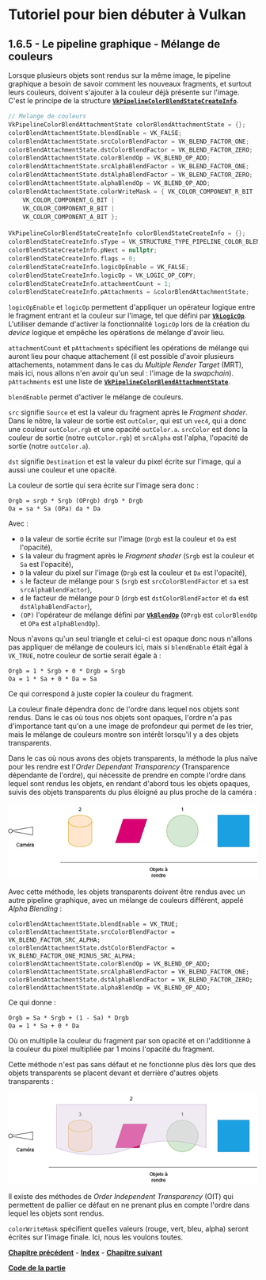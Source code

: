 # Tutoriel pour bien débuter à Vulkan
## 1.6.5 - Le pipeline graphique - Mélange de couleurs

Lorsque plusieurs objets sont rendus sur la même image, le pipeline graphique a besoin de savoir comment les nouveaux fragments, et surtout leurs couleurs, doivent s'ajouter à la couleur déjà présente sur l'image. C'est le principe de la structure [**``VkPipelineColorBlendStateCreateInfo``**](https://registry.khronos.org/vulkan/specs/1.3-extensions/man/html/VkPipelineColorBlendStateCreateInfo.html).

```CPP
// Melange de couleurs
VkPipelineColorBlendAttachmentState colorBlendAttachmentState = {};
colorBlendAttachmentState.blendEnable = VK_FALSE;
colorBlendAttachmentState.srcColorBlendFactor = VK_BLEND_FACTOR_ONE;
colorBlendAttachmentState.dstColorBlendFactor = VK_BLEND_FACTOR_ZERO;
colorBlendAttachmentState.colorBlendOp = VK_BLEND_OP_ADD;
colorBlendAttachmentState.srcAlphaBlendFactor = VK_BLEND_FACTOR_ONE;
colorBlendAttachmentState.dstAlphaBlendFactor = VK_BLEND_FACTOR_ZERO;
colorBlendAttachmentState.alphaBlendOp = VK_BLEND_OP_ADD;
colorBlendAttachmentState.colorWriteMask = { VK_COLOR_COMPONENT_R_BIT |
	VK_COLOR_COMPONENT_G_BIT |
	VK_COLOR_COMPONENT_B_BIT |
	VK_COLOR_COMPONENT_A_BIT };

VkPipelineColorBlendStateCreateInfo colorBlendStateCreateInfo = {};
colorBlendStateCreateInfo.sType = VK_STRUCTURE_TYPE_PIPELINE_COLOR_BLEND_STATE_CREATE_INFO;
colorBlendStateCreateInfo.pNext = nullptr;
colorBlendStateCreateInfo.flags = 0;
colorBlendStateCreateInfo.logicOpEnable = VK_FALSE;
colorBlendStateCreateInfo.logicOp = VK_LOGIC_OP_COPY;
colorBlendStateCreateInfo.attachmentCount = 1;
colorBlendStateCreateInfo.pAttachments = &colorBlendAttachmentState;
```

``logicOpEnable`` et ``logicOp`` permettent d'appliquer un opérateur logique entre le fragment entrant et la couleur sur l'image, tel que défini par [**``VkLogicOp``**](https://registry.khronos.org/vulkan/specs/1.3-extensions/man/html/VkLogicOp.html). L'utiliser demande d'activer la fonctionnalité ``logicOp`` lors de la création du *device* logique et empêche les opérations de mélange d'avoir lieu.

``attachmentCount`` et ``pAttachments`` spécifient les opérations de mélange qui auront lieu pour chaque attachement (il est possible d'avoir plusieurs attachements, notamment dans le cas du *Multiple Render Target* (MRT), mais ici, nous allons n'en avoir qu'un seul : l'image de la *swapchain*). ``pAttachments`` est une liste de [**``VkPipelineColorBlendAttachmentState``**](https://registry.khronos.org/vulkan/specs/1.3-extensions/man/html/VkPipelineColorBlendAttachmentState.html).

``blendEnable`` permet d'activer le mélange de couleurs.

``src`` signifie ``Source`` et est la valeur du fragment après le *Fragment shader*. Dans le nôtre, la valeur de sortie est ``outColor``, qui est un ``vec4``, qui a donc une couleur ``outColor.rgb`` et une opacité ``outColor.a``. ``srcColor`` est donc la couleur de sortie (notre ``outColor.rgb``) et ``srcAlpha`` est l'alpha, l'opacité de sortie (notre ``outColor.a``).

``dst`` signifie ``Destination`` et est la valeur du pixel écrite sur l'image, qui a aussi une couleur et une opacité.

La couleur de sortie qui sera écrite sur l'image sera donc :

```
Orgb = srgb * Srgb (OPrgb) drgb * Drgb
Oa = sa * Sa (OPa) da * Da
```

Avec :
- ``O`` la valeur de sortie écrite sur l'image (``Orgb`` est la couleur et ``Oa`` est l'opacité),
- ``S`` la valeur du fragment après le *Fragment shader* (``Srgb`` est la couleur et ``Sa`` est l'opacité),
- ``D`` la valeur du pixel sur l'image (``Drgb`` est la couleur et ``Da`` est l'opacité),
- ``s`` le facteur de mélange pour ``S`` (``srgb`` est ``srcColorBlendFactor`` et ``sa`` est ``srcAlphaBlendFactor``),
- ``d`` le facteur de mélange pour ``D`` (``drgb`` est ``dstColorBlendFactor`` et ``da`` est ``dstAlphaBlendFactor``),
- ``(OP)`` l'opérateur de mélange défini par [**``VkBlendOp``**](https://registry.khronos.org/vulkan/specs/1.3-extensions/man/html/VkBlendOp.html) (``OPrgb`` est ``colorBlendOp`` et ``OPa`` est ``alphaBlendOp``).

Nous n'avons qu'un seul triangle et celui-ci est opaque donc nous n'allons pas appliquer de mélange de couleurs ici, mais si ``blendEnable`` était égal à ``VK_TRUE``, notre couleur de sortie serait égale à :

```
Orgb = 1 * Srgb + 0 * Drgb = Srgb
Oa = 1 * Sa + 0 * Da = Sa
```

Ce qui correspond à juste copier la couleur du fragment.

La couleur finale dépendra donc de l'ordre dans lequel nos objets sont rendus. Dans le cas où tous nos objets sont opaques, l'ordre n'a pas d'importance tant qu'on a une image de profondeur qui permet de les trier, mais le mélange de couleurs montre son intérêt lorsqu'il y a des objets transparents.

Dans le cas où nous avons des objets transparents, la méthode la plus naïve pour les rendre est l'*Order Dependant Transparency* (Transparence dépendante de l'ordre), qui nécessite de prendre en compte l'ordre dans lequel sont rendus les objets, en rendant d'abord tous les objets opaques, suivis des objets transparents du plus éloigné au plus proche de la caméra :

![Transparence dépendante de l'ordre](images/transparence_dependante_ordre.png)

Avec cette méthode, les objets transparents doivent être rendus avec un autre pipeline graphique, avec un mélange de couleurs différent, appelé *Alpha Blending* :

```
colorBlendAttachmentState.blendEnable = VK_TRUE;
colorBlendAttachmentState.srcColorBlendFactor = VK_BLEND_FACTOR_SRC_ALPHA;
colorBlendAttachmentState.dstColorBlendFactor = VK_BLEND_FACTOR_ONE_MINUS_SRC_ALPHA;
colorBlendAttachmentState.colorBlendOp = VK_BLEND_OP_ADD;
colorBlendAttachmentState.srcAlphaBlendFactor = VK_BLEND_FACTOR_ONE;
colorBlendAttachmentState.dstAlphaBlendFactor = VK_BLEND_FACTOR_ZERO;
colorBlendAttachmentState.alphaBlendOp = VK_BLEND_OP_ADD;
```

Ce qui donne :

```
Orgb = Sa * Srgb + (1 - Sa) * Drgb
Oa = 1 * Sa + 0 * Da
```

Où on multiplie la couleur du fragment par son opacité et on l'additionne à la couleur du pixel multipliée par 1 moins l'opacité du fragment.

Cette méthode n'est pas sans défaut et ne fonctionne plus dès lors que des objets transparents se placent devant et derrière d'autres objets transparents :

![Défaut de la transparence dépendante de l'ordre](images/transparence_dependante_ordre_defaut.png)

Il existe des méthodes de *Order Independent Transparency* (OIT) qui permettent de pallier ce défaut en ne prenant plus en compte l'ordre dans lequel les objets sont rendus.

``colorWriteMask`` spécifient quelles valeurs (rouge, vert, bleu, alpha) seront écrites sur l'image finale. Ici, nous les voulons toutes.

[**Chapitre précédent**](4.md) - [**Index**](../../index.md) - [**Chapitre suivant**](6.md)

[**Code de la partie**](https://github.com/ZaOniRinku/TutorielVulkanFR/tree/partie1)